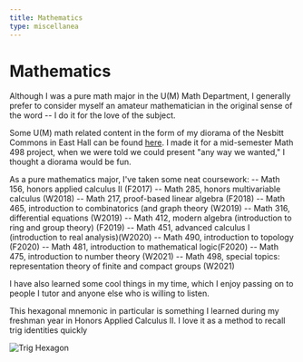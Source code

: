 ```yaml
---
title: Mathematics
type: miscellanea
---
```


# Mathematics

Although I was a pure math major in the U(M) Math Department, I generally prefer to consider myself an amateur mathematician in the original sense of the word -- I do it for the love of the subject.

Some U(M) math related content in the form of my diorama of the Nesbitt Commons in East Hall can be found [here](https://photos.app.goo.gl/QwTbnA8Np9kKjpRdA). I made it for a mid-semester Math 498 project, when we were told we could present "any way we wanted," I thought a diorama would be fun.

As a pure mathematics major, I've taken some neat coursework:
-- Math 156, honors applied calculus II (F2017)
-- Math 285, honors multivariable calculus (W2018)
-- Math 217, proof-based linear algebra (F2018)
-- Math 465, introduction to combinatorics (and graph theory (W2019)
-- Math 316, differential equations (W2019)
-- Math 412, modern algebra (introduction to ring and group theory) (F2019)
-- Math 451, advanced calculus I (introduction to real analysis)(W2020)
-- Math 490, introduction to topology (F2020)
-- Math 481, introduction to mathematical logic(F2020)
-- Math 475, introduction to number theory (W2021)
-- Math 498, special topics: representation theory of finite and compact groups (W2021)


I have also learned some cool things in my time, which I enjoy passing on to
people I tutor and anyone else who is willing to listen.

This hexagonal mnemonic in particular is something I learned during my freshman
year in Honors Applied Calculus II. I love it as a method to recall trig identities quickly

![Trig Hexagon](/images/trig-hexagon.png)
